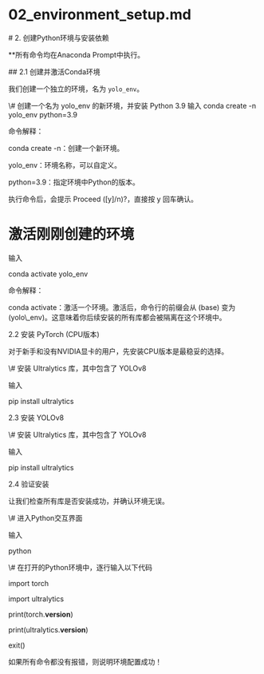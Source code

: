 # 02\_environment\_setup.md

\# 2. 创建Python环境与安装依赖



**所有命令均在Anaconda Prompt中执行。



\## 2.1 创建并激活Conda环境



我们创建一个独立的环境，名为 `yolo_env`。





\\# 创建一个名为 yolo_env 的新环境，并安装 Python 3.9
输入
conda create -n yolo_env python=3.9



命令解释：



conda create -n：创建一个新环境。



yolo_env：环境名称，可以自定义。



python=3.9：指定环境中Python的版本。



执行命令后，会提示 Proceed ([y]/n)?，直接按 y 回车确认。



# 激活刚刚创建的环境

输入

conda activate yolo_env

命令解释：



conda activate：激活一个环境。激活后，命令行的前缀会从 (base) 变为 (yolo\\\_env)。这意味着你后续安装的所有库都会被隔离在这个环境中。



2.2 安装 PyTorch (CPU版本)

对于新手和没有NVIDIA显卡的用户，先安装CPU版本是最稳妥的选择。

\\# 安装 Ultralytics 库，其中包含了 YOLOv8

输入

pip install ultralytics



2.3 安装 YOLOv8

\\# 安装 Ultralytics 库，其中包含了 YOLOv8

输入

pip install ultralytics



2.4 验证安装

让我们检查所有库是否安装成功，并确认环境无误。

\\# 进入Python交互界面

输入

python



\\# 在打开的Python环境中，逐行输入以下代码

import torch

import ultralytics

print(torch.__version__)

print(ultralytics.__version__)

exit()


如果所有命令都没有报错，则说明环境配置成功！


